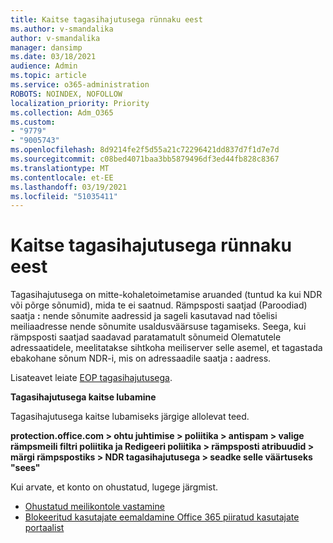 ```yaml
---
title: Kaitse tagasihajutusega rünnaku eest
ms.author: v-smandalika
author: v-smandalika
manager: dansimp
ms.date: 03/18/2021
audience: Admin
ms.topic: article
ms.service: o365-administration
ROBOTS: NOINDEX, NOFOLLOW
localization_priority: Priority
ms.collection: Adm_O365
ms.custom:
- "9779"
- "9005743"
ms.openlocfilehash: 8d9214fe2f5d55a21c72296421dd837d7f1d7e7d
ms.sourcegitcommit: c08bed4071baa3bb5879496df3ed44fb828c8367
ms.translationtype: MT
ms.contentlocale: et-EE
ms.lasthandoff: 03/19/2021
ms.locfileid: "51035411"
---
```

# <a name="protection-from-backscatter-attack"></a>Kaitse tagasihajutusega rünnaku eest

Tagasihajutusega on mitte-kohaletoimetamise aruanded (tuntud ka kui NDR või põrge sõnumid), mida te ei saatnud. Rämpsposti saatjad (Paroodiad) saatja **:** nende sõnumite aadressid ja sageli kasutavad nad tõelisi meiliaadresse nende sõnumite usaldusväärsuse tagamiseks. Seega, kui rämpsposti saatjad saadavad paratamatult sõnumeid Olematutele adressaatidele, meelitatakse sihtkoha meiliserver selle asemel, et tagastada ebakohane sõnum NDR-i, mis on adressaadile saatja **:** aadress.

Lisateavet leiate [EOP tagasihajutusega](https://docs.microsoft.com/microsoft-365/security/office-365-security/backscatter-messages-and-eop).

**Tagasihajutusega kaitse lubamine**

Tagasihajutusega kaitse lubamiseks järgige allolevat teed.

**protection.office.com > ohtu juhtimise > poliitika > antispam > valige rämpsmeili filtri poliitika ja Redigeeri poliitika > rämpsposti atribuudid > märgi rämpspostiks > NDR tagasihajutusega > seadke selle väärtuseks "sees"**

Kui arvate, et konto on ohustatud, lugege järgmist.

- [Ohustatud meilikontole vastamine](https://docs.microsoft.com/microsoft-365/security/office-365-security/responding-to-a-compromised-email-account)
- [Blokeeritud kasutajate eemaldamine Office 365 piiratud kasutajate portaalist](https://docs.microsoft.com/microsoft-365/security/office-365-security/removing-user-from-restricted-users-portal-after-spam)



